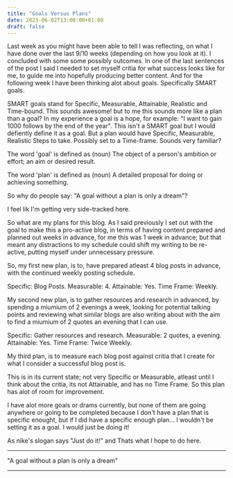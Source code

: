 ```yaml
---
title: "Goals Versus Plans"
date: 2023-06-02T13:00:00+01:00
draft: false
---
```


<!-- Blog Post #11 -->

Last week as you might have been able to tell I was reflecting, on what I have done over the last 9/10 weeks (depending on how you look at it). I concluded with some some possibly outcomes. In one of the last sentences of the post I said I needed to set myself critia for what success looks like for me, to guide me into hopefully producing better content. And for the following week I have been thinking alot about goals. Specifically SMART goals.

SMART goals stand for Specific, Measurable, Attainable, Realistic and Time-bound. This sounds awesome! but to me this sounds more like a plan than a goal? In my experience a goal is a hope, for example: "I want to gain 1000 follows by the end of the year". This isn't a SMART goal but I would defiently define it as a goal. But a plan would have Specific, Measurable, Realistic Steps to take. Possibly set to a Time-frame. Sounds very familiar?

The word 'goal' is defined as (noun)
The object of a person's ambition or effort; an aim or desired result.

The word 'plan' is defined as (noun)
A detailed proposal for doing or achieving something.

So why do people say: "A goal without a plan is only a dream"?

I feel lik I'm getting very side-tracked here. 

So what are my plans for this blog. As I said previously I set out with the goal to make this a pro-active blog, in terms of having content prepared and planned out weeks in advance, for me this was 1 week in advance; but that meant any distractions to my schedule could shift my writing to be re-active, putting myself under unnecessary pressure. 

So, my first new plan, is to, have prepared atleast 4 blog posts in advance, with the continued weekly posting schedule.

Specific: Blog Posts.
Measurable: 4.
Attainable: Yes.
Time Frame: Weekly.

My second new plan, is to gather resources and research in advanced, by spending a miumium of 2 evenings a week, looking for potential talking points and reviewing what similar blogs are also writing about with the aim to find a miumium of 2 quotes an evening that I can use.

Specific: Gather resources and research.
Measurable: 2 quotes, a evening.
Attainable: Yes.
Time Frame: Twice Weekly.

My third plan, is to measure each blog post against critia that I create for what I consider a successful blog post is.

This is in its current state; not very Specific or Measurable, atleast until I think about the critia, its not Attainable, and has no Time Frame. So this plan has alot of room for improvement. 

I have alot more goals or drams currently, but none of them are going anywhere or going to be completed because I don't have a plan that is specific enought, but if I did have a specific enough plan... I wouldn't be setting it as a goal. I would just be doing it! 


As nike's slogan says "Just do it!" and Thats what I hope to do here.

---

"A goal without a plan is only a dream"

---

<!-- ### Resources:

- []() -->
